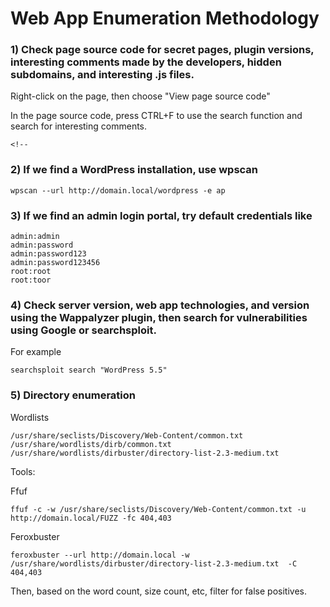 # Web App Enumeration Methodology

### 1) Check page source code for secret pages, plugin versions, interesting comments made by the developers, hidden subdomains, and interesting .js files.

Right-click on the page, then choose "View page source code"

In the page source code, press CTRL+F to use the search function and search for interesting comments.

    <!--

### 2) If we find a WordPress installation, use wpscan

    wpscan --url http://domain.local/wordpress -e ap

### 3) If we find an admin login portal, try default credentials like

    admin:admin
    admin:password
    admin:password123
    admin:password123456
    root:root
    root:toor

### 4) Check server version, web app technologies, and version using the Wappalyzer plugin, then search for vulnerabilities using Google or searchsploit.

For example

    searchsploit search "WordPress 5.5" 

### 5) Directory enumeration

Wordlists

    /usr/share/seclists/Discovery/Web-Content/common.txt
    /usr/share/wordlists/dirb/common.txt
    /usr/share/wordlists/dirbuster/directory-list-2.3-medium.txt

Tools:

Ffuf

    ffuf -c -w /usr/share/seclists/Discovery/Web-Content/common.txt -u http://domain.local/FUZZ -fc 404,403

Feroxbuster

    feroxbuster --url http://domain.local -w /usr/share/wordlists/dirbuster/directory-list-2.3-medium.txt  -C 404,403

Then, based on the word count, size count, etc, filter for false positives.
